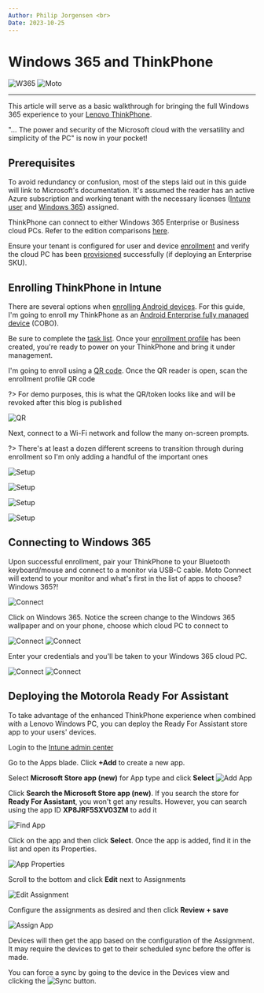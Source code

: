 ```yaml
---
Author: Philip Jorgensen <br>
Date: 2023-10-25
---
```


# Windows 365 and ThinkPhone

![W365](..\img\2023\thinkphone_w365\w365.jpg)
![Moto](..\img\2023\thinkphone_w365\motorola.png)

---

This article will serve as a basic walkthrough for bringing the full Windows 365 experience to your [Lenovo ThinkPhone](https://motorolanews.com/motorola-partners-with-microsoft-to-bring-new-productivity-features-to-the-thinkphone/).

"... The power and security of the Microsoft cloud with the versatility and simplicity of the PC" is now in your pocket!

## Prerequisites

To avoid redundancy or confusion, most of the steps laid out in this guide will link to Microsoft's documentation. It's assumed the reader has an active Azure subscription and working tenant with the necessary licenses ([Intune user](https://learn.microsoft.com/mem/intune/fundamentals/licenses-assign) and [Windows 365](https://learn.microsoft.com/windows-365/business-enterprise-comparison#purchasing-and-licensing-comparisons)) assigned.

ThinkPhone can connect to either Windows 365 Enterprise or Business cloud PCs. Refer to the edition comparisons [here](https://learn.microsoft.com/windows-365/business-enterprise-comparison).

Ensure your tenant is configured for user and device [enrollment](https://learn.microsoft.com/mem/intune/fundamentals/deployment-guide-enrollment) and verify the cloud PC has been [provisioned](https://learn.microsoft.com/windows-365/enterprise/deployment-overview) successfully (if deploying an Enterprise SKU).

## Enrolling ThinkPhone in Intune

There are several options when [enrolling Android devices](https://learn.microsoft.com/mem/intune/fundamentals/deployment-guide-enrollment-android). For this guide, I'm going to enroll my ThinkPhone as an [Android Enterprise fully managed device](https://learn.microsoft.com/mem/intune/fundamentals/deployment-guide-enrollment-android#android-enterprise-fully-managed) (COBO).

Be sure to complete the [task list](https://learn.microsoft.com/mem/intune/fundamentals/deployment-guide-enrollment-android#admin-tasks-fully-managed). Once your [enrollment profile](https://learn.microsoft.com/mem/intune/enrollment/android-fully-managed-enroll#step-2-create-new-enrollment-profile) has been created, you're ready to power on your ThinkPhone and bring it under management.

I'm going to enroll using a [QR code](https://learn.microsoft.com/mem/intune/enrollment/android-dedicated-devices-fully-managed-enroll#enroll-by-using-a-qr-code). Once the QR reader is open, scan the enrollment profile QR code

?> For demo purposes, this is what the QR/token looks like and will be revoked after this blog is published

![QR](..\img\2023\thinkphone_w365\image1.jpg)

Next, connect to a Wi-Fi network and follow the many on-screen prompts.

?> There's at least a dozen different screens to transition through during enrollment so I'm only adding a handful of the important ones

![Setup](..\img\2023\thinkphone_w365\image2.jpg)

![Setup](..\img\2023\thinkphone_w365\image3.jpg)

![Setup](..\img\2023\thinkphone_w365\image4.jpg)

![Setup](..\img\2023\thinkphone_w365\image5.jpg)

## Connecting to Windows 365

Upon successful enrollment, pair your ThinkPhone to your Bluetooth keyboard/mouse and connect to a monitor via USB-C cable. Moto Connect will extend to your monitor and what's first in the list of apps to choose? Windows 365?!

![Connect](..\img\2023\thinkphone_w365\image6.jpg)

Click on Windows 365. Notice the screen change to the Windows 365 wallpaper and on your phone, choose which cloud PC to connect to

![Connect](..\img\2023\thinkphone_w365\image7.jpg)
![Connect](..\img\2023\thinkphone_w365\image8.jpg)

Enter your credentials and you'll be taken to your Windows 365 cloud PC.

![Connect](..\img\2023\thinkphone_w365\image9.jpg)
![Connect](..\img\2023\thinkphone_w365\image10.jpg)

## Deploying the Motorola Ready For Assistant

To take advantage of the enhanced ThinkPhone experience when combined with a Lenovo Windows PC, you can deploy the Ready For Assistant store app to your users' devices.

Login to the [Intune admin center](https://intune.microsoft.com/#view/Microsoft_Intune_DeviceSettings/AppsWindowsMenu/~/windowsApps)

Go to the Apps blade. Click **+Add** to create a new app.

Select **Microsoft Store app (new)** for App type and click **Select**
![Add App](..\img\2023\thinkphone_w365\image13.png)

Click **Search the Microsoft Store app (new)**. If you search the store for **Ready For Assistant**, you won't get any results. However, you can search using the app ID **XP8JRF5SXV03ZM** to add it

![Find App](..\img\2023\thinkphone_w365\image14.png)

Click on the app and then click **Select**. Once the app is added, find it in the list and open its Properties.

![App Properties](..\img\2023\thinkphone_w365\image15.png)

Scroll to the bottom and click **Edit** next to Assignments

![Edit Assignment](..\img\2023\thinkphone_w365\image16.png)

Configure the assignments as desired and then click **Review + save**

![Assign App](..\img\2023\thinkphone_w365\image17.png)

Devices will then get the app based on the configuration of the Assignment. It may require the devices to get to their scheduled sync before the offer is made.

You can force a sync by going to the device in the Devices view and clicking the ![Sync](..\img\2023\thinkphone_w365\image18.png) button.
